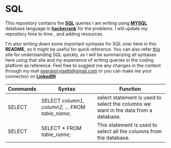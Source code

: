 # SQL
This repository contains the [**SQL**](https://en.wikipedia.org/wiki/MySQL) queries I am writing using [**MYSQL**](https://www.w3schools.com/sql/sql_intro.asp) database language in  [**hackerrank**](https://www.hackerrank.com/domains/sql) for the problems. I will update my repository time to time , and adding resources. 

I'm also writing down some important syntaxes for SQL over here in this **README**, so it might be useful for quick reference.
You can also refer [this](https://www.w3schools.com/sql) site for understanding SQL quickly, as I will be summarizing all syntaxes here using that site and my experience of writing queries in the coding platform as reference. Feel free to suggest me any changes in the content through my mail neerajsirvisetti@gmail.com or you can make me your connection on [**LinkedIN**](https://www.linkedin.com/in/neeraj-sirvisetti/)

**Commands** | **Syntax** | **Function**
------------ | ------------- | --------------------
 SELECT| SELECT *column1, column2, ...* FROM *table_name*; | select statement is used to select the columns we want in the data from a database.
 SELECT| SELECT * FROM *table_name*; | This statement is used to select all the columns from the database.
